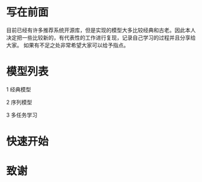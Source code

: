 写在前面
========
目前已经有许多推荐系统开源库，但是实现的模型大多比较经典和古老。因此本人决定把一些比较新的，有代表性的工作进行复现，记录自己学习的过程并且分享给大家。
如果有不足之处非常希望大家可以给予指点。


模型列表
========
1 经典模型

2 序列模型

3 多任务学习


快速开始
========


致谢
========
